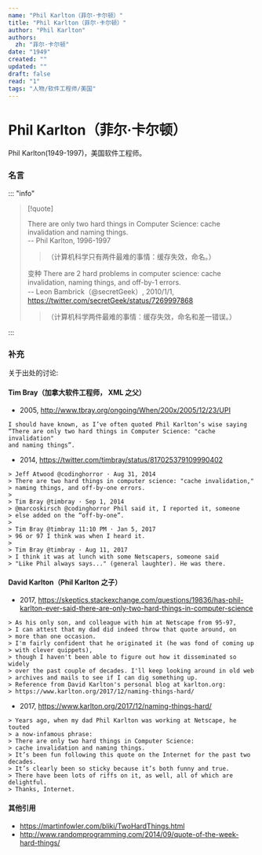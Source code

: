 ```yaml
---
name: "Phil Karlton（菲尔·卡尔顿）"
title: "Phil Karlton（菲尔·卡尔顿）"
author: "Phil Karlton"
authors:
  zh: "菲尔·卡尔顿"
date: "1949"
created: ""
updated: ""
draft: false
read: "1"
tags: "人物/软件工程师/美国"
---
```


# Phil Karlton（菲尔·卡尔顿）

Phil Karlton(1949-1997)，美国软件工程师。

### 名言

::: "info"

> [!quote]
>
> There are only two hard things in Computer Science:
> cache invalidation and naming things.  
> -- Phil Karlton, 1996-1997
>
> > （计算机科学只有两件最难的事情：缓存失效，命名。）
>
> 变种
> There are 2 hard problems in computer science:
> cache invalidation, naming things, and off-by-1 errors.  
> -- Leon Bambrick（@secretGeek）, 2010/1/1, <https://twitter.com/secretGeek/status/7269997868>
>
> > （计算机科学两件最难的事情：缓存失效，命名和差一错误。）

:::

### 补充

关于出处的讨论:

#### Tim Bray（加拿大软件工程师， XML 之父）

- 2005, http://www.tbray.org/ongoing/When/200x/2005/12/23/UPI

```
I should have known, as I’ve often quoted Phil Karlton’s wise saying
“There are only two hard things in Computer Science: "cache invalidation"
and naming things”.
```

- 2014, https://twitter.com/timbray/status/817025379109990402

```
> Jeff Atwood @codinghorror · Aug 31, 2014
> There are two hard things in computer science: "cache invalidation,"
> naming things, and off-by-one errors.
>
> Tim Bray @timbray · Sep 1, 2014
> @marcoskirsch @codinghorror Phil said it, I reported it, someone
> else added on the “off-by-one”.
>
> Tim Bray @timbray 11:10 PM · Jan 5, 2017
> 96 or 97 I think was when I heard it.
>
> Tim Bray @timbray · Aug 11, 2017
> I think it was at lunch with some Netscapers, someone said
> "Like Phil always says..." (general laughter). He was there.
```

#### David Karlton（Phil Karlton 之子）

- 2017, https://skeptics.stackexchange.com/questions/19836/has-phil-karlton-ever-said-there-are-only-two-hard-things-in-computer-science

```
> As his only son, and colleague with him at Netscape from 95-97,
> I can attest that my dad did indeed throw that quote around, on
> more than one occasion.
> I'm fairly confident that he originated it (he was fond of coming up
> with clever quippets),
> though I haven't been able to figure out how it disseminated so widely
> over the past couple of decades. I'll keep looking around in old web
> archives and mails to see if I can dig something up.
> Reference from David Karlton's personal blog at karlton.org:
> https://www.karlton.org/2017/12/naming-things-hard/
```

- 2017, <https://www.karlton.org/2017/12/naming-things-hard/>

```
> Years ago, when my dad Phil Karlton was working at Netscape, he touted
> a now-infamous phrase:
> There are only two hard things in Computer Science:
> cache invalidation and naming things.
> It’s been fun following this quote on the Internet for the past two decades.
> It’s clearly been so sticky because it’s both funny and true.
> There have been lots of riffs on it, as well, all of which are delightful.
> Thanks, Internet.
```

#### 其他引用

- <https://martinfowler.com/bliki/TwoHardThings.html>
- <http://www.randomprogramming.com/2014/09/quote-of-the-week-hard-things/>
